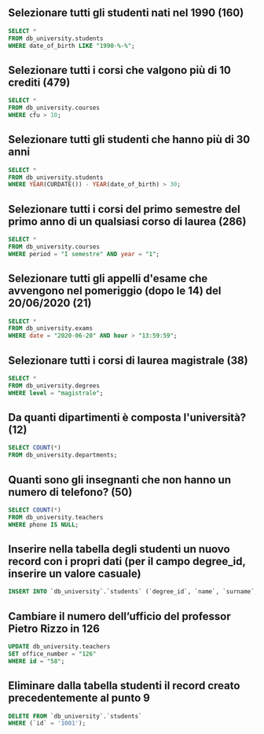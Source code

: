 ## Selezionare tutti gli studenti nati nel 1990 (160)

```sql
SELECT *
FROM db_university.students
WHERE date_of_birth LIKE "1990-%-%";
```

## Selezionare tutti i corsi che valgono più di 10 crediti (479)

```sql
SELECT *
FROM db_university.courses
WHERE cfu > 10;
```

## Selezionare tutti gli studenti che hanno più di 30 anni

```sql
SELECT *
FROM db_university.students
WHERE YEAR(CURDATE()) - YEAR(date_of_birth) > 30;
```

## Selezionare tutti i corsi del primo semestre del primo anno di un qualsiasi corso di laurea (286)

```sql
SELECT *
FROM db_university.courses
WHERE period = "I semestre" AND year = "1";
```

## Selezionare tutti gli appelli d'esame che avvengono nel pomeriggio (dopo le 14) del 20/06/2020 (21)

```sql
SELECT *
FROM db_university.exams
WHERE date = "2020-06-20" AND hour > "13:59:59";
```

## Selezionare tutti i corsi di laurea magistrale (38)

```sql
SELECT *
FROM db_university.degrees
WHERE level = "magistrale";
```

## Da quanti dipartimenti è composta l'università? (12)

```sql
SELECT COUNT(*)
FROM db_university.departments;
```

## Quanti sono gli insegnanti che non hanno un numero di telefono? (50)

```sql
SELECT COUNT(*)
FROM db_university.teachers
WHERE phone IS NULL;
```

## Inserire nella tabella degli studenti un nuovo record con i propri dati (per il campo degree_id, inserire un valore casuale)

```sql
INSERT INTO `db_university`.`students` (`degree_id`, `name`, `surname`, `date_of_birth`, `fiscal_code`, `enrolment_date`, `registration_number`, `email`) VALUES ('68', 'Marco', 'Prostamo', '1010-12-12', '12312QWQWE2334', '2022-22-22', '696969', 'clo23wn@gmail.com');

```

## Cambiare il numero dell’ufficio del professor Pietro Rizzo in 126

```sql
UPDATE db_university.teachers
SET office_number = "126"
WHERE id = "58";
```

## Eliminare dalla tabella studenti il record creato precedentemente al punto 9

```sql
DELETE FROM `db_university`.`students`
WHERE (`id` = '1001');

```
